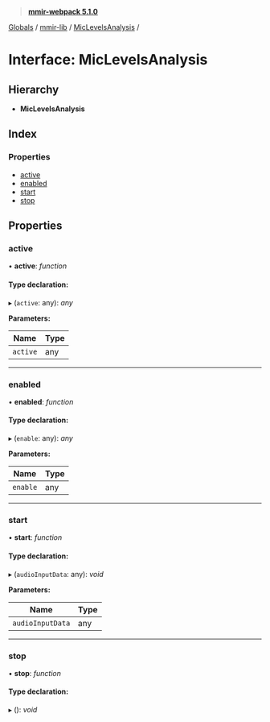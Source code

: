 > **[mmir-webpack 5.1.0](../README.md)**

[Globals](../README.md) / [mmir-lib](../modules/mmir_lib.md) / [MicLevelsAnalysis](mmir_lib.miclevelsanalysis.md) /

# Interface: MicLevelsAnalysis

## Hierarchy

* **MicLevelsAnalysis**

## Index

### Properties

* [active](mmir_lib.miclevelsanalysis.md#active)
* [enabled](mmir_lib.miclevelsanalysis.md#enabled)
* [start](mmir_lib.miclevelsanalysis.md#start)
* [stop](mmir_lib.miclevelsanalysis.md#stop)

## Properties

###  active

• **active**: *function*

#### Type declaration:

▸ (`active`: any): *any*

**Parameters:**

Name | Type |
------ | ------ |
`active` | any |

___

###  enabled

• **enabled**: *function*

#### Type declaration:

▸ (`enable`: any): *any*

**Parameters:**

Name | Type |
------ | ------ |
`enable` | any |

___

###  start

• **start**: *function*

#### Type declaration:

▸ (`audioInputData`: any): *void*

**Parameters:**

Name | Type |
------ | ------ |
`audioInputData` | any |

___

###  stop

• **stop**: *function*

#### Type declaration:

▸ (): *void*